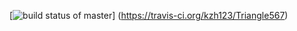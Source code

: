 [![build status of master](https://travis-ci.org/kzh123/Triangle567.svg?branch=master)]
(https://travis-ci.org/kzh123/Triangle567)